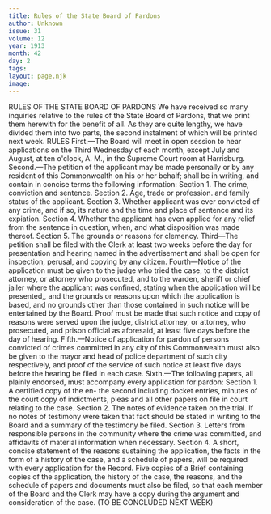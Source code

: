 ```yaml
---
title: Rules of the State Board of Pardons
author: Unknown
issue: 31
volume: 12
year: 1913
month: 42
day: 2
tags:
layout: page.njk
image:
---
```

RULES OF THE STATE BOARD OF PARDONS    We have received so many inquiries relative to the rules of the State Board of Pardons, that we print them herewith for the benefit of all. As they are quite lengthy, we have divided them into two parts, the second instalment of which will be printed next week.    RULES    First.—The Board will meet in open session to hear applications on the Third Wednesday of each month, except July and August, at ten o'clock, A. M., in the Supreme Court room at Harrisburg.    Second.—The petition of the applicant may be made personally or by any resident of this Commonwealth on his or her behalf; shall be in writing, and contain in concise terms the following information:    Section 1. The crime, conviction and sentence.    Section 2. Age, trade or profession. and family status of the applicant.    Section 3. Whether applicant was ever convicted of any crime, and if so, its nature and the time and place of sentence and its expiation.    Section 4. Whether the applicant has even applied for any relief from the sentence in question, when, and what disposition was made thereof.    Section 5. The grounds or reasons for clemency.    Third—The petition shall be filed with the Clerk at least two weeks before the day for presentation and hearing named in the advertisement and shall be open for inspection, perusal, and copying by any citizen.    Fourth—Notice of the application must be given to the judge who tried the case, to the district attorney, or attorney who prosecuted, and to the warden, sheriff or chief jailer where the applicant was confined, stating when the application will be presented,, and the grounds or reasons upon which the application is based, and no grounds other than those contained in such notice will be entertained by the Board. Proof must be made that such notice and copy of reasons were served upon the judge, district attorney, or attorney, who prosecuted, and prison official as aforesaid, at least five days before the day of hearing.    Fifth.—Notice of application for pardon of persons convicted of crimes committed in any city of this Commonwealth must also be given to the mayor and head of police department of such city respectively, and proof of the service of such notice at least five days before the hearing be filed in each case.    Sixth.—The following papers, all plainly endorsed, must accompany every application for pardon: Section 1. A certified copy of the en- the second including docket entries, minutes of the court copy of indictments, pleas and all other papers on file in court relating to the case.    Section 2. The notes of evidence taken on the trial. If no notes of testimony were taken that fact should be stated in writing to the Board and a summary of the testimony be filed.    Section 3. Letters from responsible persons in the community where the crime was committed, and affidavits of material information when necessary.    Section 4. A short, concise statement of the reasons sustaining the application, the facts in the form of a history of the case, and a schedule of papers, will be required with every application for the Record. Five copies of a Brief containing copies of the application, the history of the case, the reasons, and the schedule of papers and documents must also be filed, so that each member of the Board and the Clerk may have a copy during the argument and consideration of the case.    (TO BE CONCLUDED NEXT WEEK) 
